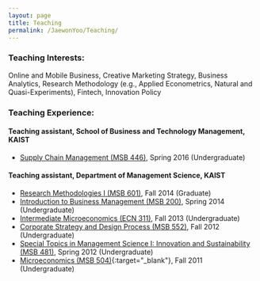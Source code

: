 ```yaml
---
layout: page
title: Teaching
permalink: /JaewonYoo/Teaching/
---
```


### Teaching Interests:
Online and Mobile Business, Creative Marketing Strategy, Business Analytics, Research Methodology (e.g., Applied Econometrics, Natural and Quasi-Experiments), Fintech, Innovation Policy

### Teaching Experience:
#### Teaching assistant, School of Business and Technology Management, KAIST
* [Supply Chain Management (MSB 446)](http://bulletin.kaist.ac.kr/html/en/?year=2016&id=en20161421&file=E), Spring 2016 (Undergraduate)

#### Teaching assistant, Department of Management Science, KAIST
* [Research Methodologies I (MSB 601)](http://bulletin.kaist.ac.kr/html/en/?year=2014&id=en20141403&file=E), Fall 2014 (Graduate)
* [Introduction to Business Management (MSB 200)](http://bulletin.kaist.ac.kr/html/en/?year=2014&id=en20141403&file=E), Spring 2014 (Undergraduate)
* [Intermediate Microeconomics (ECN 311)](http://bulletin.kaist.ac.kr/html/en/?year=2014&id=en20141407&file=E), Fall 2013 (Undergraduate)
* [Corporate Strategy and Design Process (MSB 552)](http://bulletin.kaist.ac.kr/html/en/?year=2012&id=en20121501&file=E), Fall 2012 (Undergraduate)
* [Special Topics in Management Science I: Innovation and Sustainability (MSB 481)](http://bulletin.kaist.ac.kr/html/en/?year=2012&id=en20121501&file=E), Spring 2012 (Undergraduate)
* [Microeconomics (MSB 504)](http://bulletin.kaist.ac.kr/html/en/?year=2012&id=en20121501&file=E){:target="_blank"}, Fall 2011 (Undergraduate)
